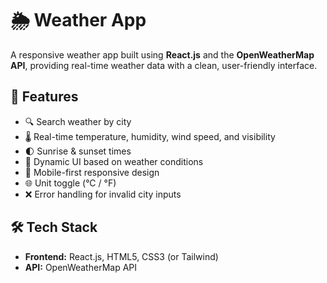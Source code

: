 # 🌦️ Weather App

A responsive weather app built using **React.js** and the **OpenWeatherMap API**, providing real-time weather data with a clean, user-friendly interface.

## 🚀 Features

- 🔍 Search weather by city
- 🌡️ Real-time temperature, humidity, wind speed, and visibility
- 🌓 Sunrise & sunset times
- 🎨 Dynamic UI based on weather conditions
- 📱 Mobile-first responsive design
- 🌐 Unit toggle (°C / °F)
- ❌ Error handling for invalid city inputs

## 🛠️ Tech Stack

- **Frontend:** React.js, HTML5, CSS3 (or Tailwind)
- **API:** OpenWeatherMap API

